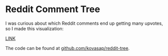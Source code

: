 # Reddit Comment Tree

I was curious about which Reddit comments end up getting many upvotes, so I
made this visualization:

<a href="/reddit-tree.html">LINK</a>

The code can be found at
[github.com/kovasap/reddit-tree](https://github.com/kovasap/reddit-tree).
